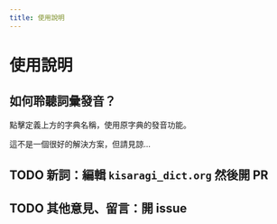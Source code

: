 ```yaml
---
title: 使用說明
---
```


# 使用說明

## 如何聆聽詞彙發音？

點擊定義上方的字典名稱，使用原字典的發音功能。

這不是一個很好的解決方案，但請見諒…

## TODO 新詞：編輯 `kisaragi_dict.org` 然後開 PR

## TODO 其他意見、留言：開 issue
